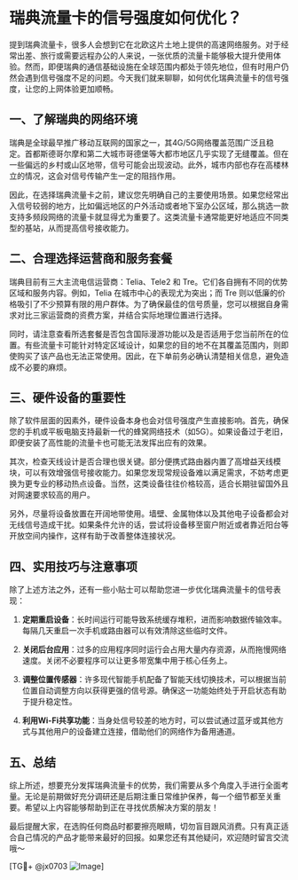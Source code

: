 # 瑞典流量卡的信号强度如何优化？

提到瑞典流量卡，很多人会想到它在北欧这片土地上提供的高速网络服务。对于经常出差、旅行或需要远程办公的人来说，一张优质的流量卡能够极大提升使用体验。然而，即便瑞典的通信基础设施在全球范围内都处于领先地位，但有时用户仍然会遇到信号强度不足的问题。今天我们就来聊聊，如何优化瑞典流量卡的信号强度，让您的上网体验更加顺畅。

## 一、了解瑞典的网络环境

瑞典是全球最早推广移动互联网的国家之一，其4G/5G网络覆盖范围广泛且稳定。首都斯德哥尔摩和第二大城市哥德堡等大都市地区几乎实现了无缝覆盖。但在一些偏远的乡村或山区地带，信号可能会出现波动。此外，城市内部也存在高楼林立的情况，这会对信号传输产生一定的阻挡作用。

因此，在选择瑞典流量卡之前，建议您先明确自己的主要使用场景。如果您经常出入信号较弱的地方，比如偏远地区的户外活动或者地下室办公区域，那么挑选一款支持多频段网络的流量卡就显得尤为重要了。这类流量卡通常能更好地适应不同类型的基站，从而提高信号接收能力。

## 二、合理选择运营商和服务套餐

瑞典目前有三大主流电信运营商：Telia、Tele2 和 Tre。它们各自拥有不同的优势区域和服务内容。例如，Telia 在城市中心的表现尤为突出；而 Tre 则以低廉的价格吸引了不少预算有限的用户群体。为了确保最佳的信号质量，您可以根据自身需求对比三家运营商的资费方案，并结合实际地理位置进行选择。

同时，请注意查看所选套餐是否包含国际漫游功能以及是否适用于您当前所在的位置。有些流量卡可能针对特定区域设计，如果您的目的地不在其覆盖范围内，则即使购买了该产品也无法正常使用。因此，在下单前务必确认清楚相关信息，避免造成不必要的麻烦。

## 三、硬件设备的重要性

除了软件层面的因素外，硬件设备本身也会对信号强度产生直接影响。首先，确保您的手机或平板电脑支持最新一代的蜂窝网络技术（如5G）。如果设备过于老旧，即便安装了高性能的流量卡也可能无法发挥出应有的效果。

其次，检查天线设计是否合理也很关键。部分便携式路由器内置了高增益天线模块，可以有效增强信号接收能力。如果您发现常规设备难以满足需求，不妨考虑更换为更专业的移动热点设备。当然，这类设备往往价格较高，适合长期驻留国外且对网速要求较高的用户。

另外，尽量将设备放置在开阔地带使用。墙壁、金属物体以及其他电子设备都会对无线信号造成干扰。如果条件允许的话，尝试将设备移至窗户附近或者靠近阳台等开放空间内操作，这样有助于改善整体连接状况。

## 四、实用技巧与注意事项

除了上述方法之外，还有一些小贴士可以帮助您进一步优化瑞典流量卡的信号表现：

1. **定期重启设备**：长时间运行可能导致系统缓存堆积，进而影响数据传输效率。每隔几天重启一次手机或路由器可以有效清除这些临时文件。
   
2. **关闭后台应用**：过多的应用程序同时运行会占用大量内存资源，从而拖慢网络速度。关闭不必要程序可以让更多带宽集中用于核心任务上。
   
3. **调整位置传感器**：许多现代智能手机配备了智能天线切换技术，可以根据当前位置自动调整方向以获得更强的信号源。确保这一功能始终处于开启状态有助于提升稳定性。
   
4. **利用Wi-Fi共享功能**：当身处信号较差的地方时，可以尝试通过蓝牙或其他方式与其他用户的设备建立连接，借助他们的网络作为备用通道。

## 五、总结

综上所述，想要充分发挥瑞典流量卡的优势，我们需要从多个角度入手进行全面考量。无论是前期做好充分调研还是后期注重日常维护保养，每一个细节都至关重要。希望以上内容能够帮助到正在寻找优质解决方案的朋友！

最后提醒大家，在选购任何商品时都要擦亮眼睛，切勿盲目跟风消费。只有真正适合自己情况的产品才能带来最好的回报。如果您还有其他疑问，欢迎随时留言交流哦～

[TG💪+ @jx0703 ![Image](https://github.com/user-attachments/assets/dbca1d08-cadb-493c-b0ec-ad6f7a83f270)]